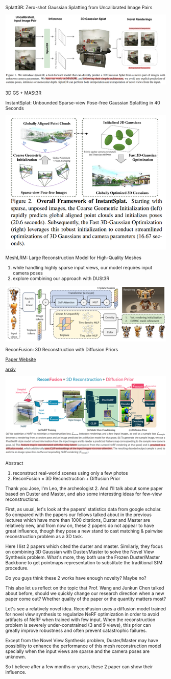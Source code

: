 
Splatt3R: Zero-shot Gaussian Splatting from Uncalibrated Image Pairs

<img src="Pics/splatt3r001.png">

3D GS + MASt3R



InstantSplat: Unbounded Sparse-view Pose-free Gaussian Splatting in 40 Seconds

<img src="Pics/instantSplat001.png">



MeshLRM: Large Reconstruction Model for High-Quality Meshes
1. while handling highly sparse input views, our model requires input camera poses
2. explore combining our approach with DUSt3R

<img src="Pics/meshLRM001.png">




ReconFusion: 3D Reconstruction with Diffusion Priors

[Paper Website](https://reconfusion.github.io/)

[arxiv](https://arxiv.org/pdf/2312.02981)

<img src="Pics/reconFusion001.png">

Abstract
1. reconstruct real-world scenes using only a few photos
2. ReconFusion = 3D Reconstruction + Diffusion Prior




Thank you Jose, I'm Leo, the archeologist 2. And I'll talk about some paper based on Duster and Master, and also some interesting ideas for few-view reconstructions.

First, as usual, let's look at the papers' statistics data from google scholar. So compared with the papers our fellows talked about in the previous lectures which have more than 1000 citations, Duster and Master are relatively new, and from now on, these 2 papers do not appear to have great influence, though they pose a new stand to cast matching & pairwise reconstruction problem as a 3D task.

Here I list 2 papers which cited the duster and master. Similarly, they focus on combining 3D Gaussian with Duster/Master to solve the Novel View Synthesis problem. What's more, they both use the Frozen Duster/Master Backbone to get pointmaps representation to substitute the traditional SfM procedure.

Do you guys think these 2 works have enough novelty? Maybe no?

This also let us reflect on the topic that Prof. Wang and Junkun Chen talked about before, should we quickly change our research direction when a new paper come out? Whether quality of the paper or the quantity matters most?

Let's see a relatively novel idea. ReconFusion uses a diffusion model trained for novel view synthesis to regularize NeRF optimization in order to avoid artifacts of NeRF when trained with few input. When the reconstruction problem is severely under-constrained (3 and 9 views), this prior can greatly improve robustness and often prevent catastrophic failures.

Except from the Novel View Synthesis problem, Duster/Master may have possibility to enhance the performance of this mesh reconstruction model specially when the input views are sparse and the camera poses are unknown.

So I believe after a few months or years, these 2 paper can show their influence.



